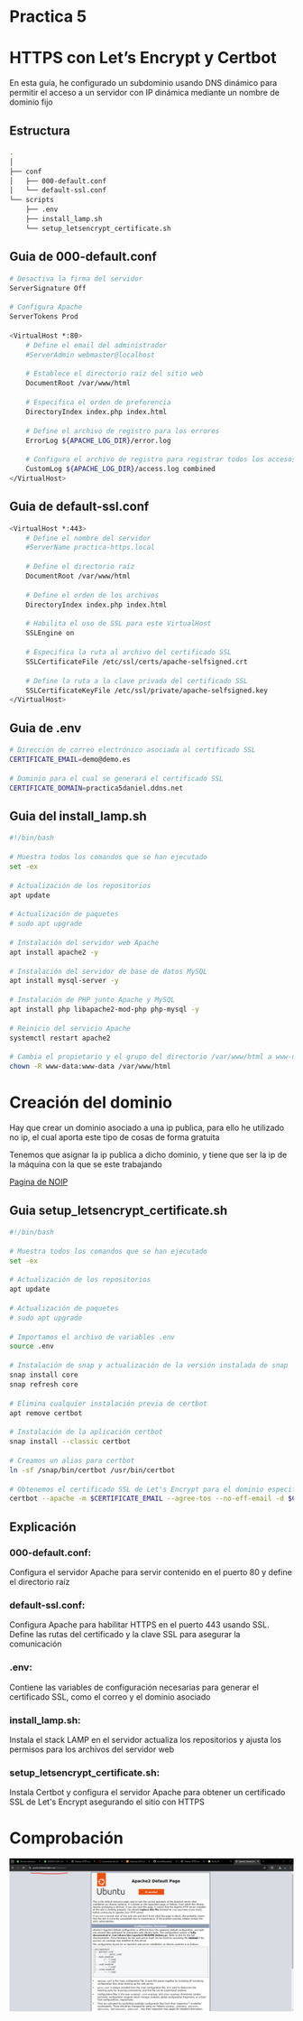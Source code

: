 # Practica 5
# HTTPS con Let’s Encrypt y Certbot
En esta guía, he configurado un subdominio usando DNS dinámico para permitir el acceso a un servidor con IP dinámica mediante un nombre de dominio fijo

## Estructura 
``` bash
.
│ 
├── conf
│   ├── 000-default.conf
│   └── default-ssl.conf
└── scripts
    ├── .env
    ├── install_lamp.sh
    └── setup_letsencrypt_certificate.sh

```


## Guia  de 000-default.conf

``` bash
# Desactiva la firma del servidor
ServerSignature Off

# Configura Apache 
ServerTokens Prod

<VirtualHost *:80>
    # Define el email del administrador 
    #ServerAdmin webmaster@localhost

    # Establece el directorio raíz del sitio web
    DocumentRoot /var/www/html

    # Especifica el orden de preferencia 
    DirectoryIndex index.php index.html

    # Define el archivo de registro para los errores
    ErrorLog ${APACHE_LOG_DIR}/error.log

    # Configura el archivo de registro para registrar todos los accesos al servidor
    CustomLog ${APACHE_LOG_DIR}/access.log combined
</VirtualHost>
```
## Guia de default-ssl.conf
``` bash
<VirtualHost *:443>
    # Define el nombre del servidor
    #ServerName practica-https.local

    # Define el directorio raíz
    DocumentRoot /var/www/html

    # Define el orden de los archivos
    DirectoryIndex index.php index.html

    # Habilita el uso de SSL para este VirtualHost
    SSLEngine on

    # Especifica la ruta al archivo del certificado SSL 
    SSLCertificateFile /etc/ssl/certs/apache-selfsigned.crt

    # Define la ruta a la clave privada del certificado SSL
    SSLCertificateKeyFile /etc/ssl/private/apache-selfsigned.key
</VirtualHost>

```

## Guia de .env

``` bash
# Dirección de correo electrónico asociada al certificado SSL
CERTIFICATE_EMAIL=demo@demo.es

# Dominio para el cual se generará el certificado SSL
CERTIFICATE_DOMAIN=practica5daniel.ddns.net
```

## Guia del install_lamp.sh
``` bash
#!/bin/bash

# Muestra todos los comandos que se han ejecutado 
set -ex

# Actualización de los repositorios 
apt update

# Actualización de paquetes
# sudo apt upgrade  

# Instalación del servidor web Apache
apt install apache2 -y

# Instalación del servidor de base de datos MySQL
apt install mysql-server -y

# Instalación de PHP junto Apache y MySQL
apt install php libapache2-mod-php php-mysql -y

# Reinicio del servicio Apache
systemctl restart apache2

# Cambia el propietario y el grupo del directorio /var/www/html a www-data
chown -R www-data:www-data /var/www/html
``` 

# Creación del dominio
Hay que crear un dominio asociado a una ip publica, para ello he utilizado no ip, el cual aporta este tipo de cosas de forma gratuita

Tenemos que asignar la ip publica a dicho dominio, y tiene que ser la ip de la máquina con la que se este trabajando

[Pagina de NOIP](https://www.noip.com) 


## Guia setup_letsencrypt_certificate.sh
``` bash
#!/bin/bash

# Muestra todos los comandos que se han ejecutado 
set -ex

# Actualización de los repositorios 
apt update

# Actualización de paquetes
# sudo apt upgrade

# Importamos el archivo de variables .env
source .env

# Instalación de snap y actualización de la versión instalada de snap
snap install core
snap refresh core

# Elimina cualquier instalación previa de certbot 
apt remove certbot

# Instalación de la aplicación certbot 
snap install --classic certbot

# Creamos un alias para certbot
ln -sf /snap/bin/certbot /usr/bin/certbot

# Obtenemos el certificado SSL de Let's Encrypt para el dominio especificado en .env
certbot --apache -m $CERTIFICATE_EMAIL --agree-tos --no-eff-email -d $CERTIFICATE_DOMAIN --non-interactive

``` 

## Explicación 
### 000-default.conf:
 Configura el servidor Apache para servir contenido en el puerto 80 y define el directorio raíz

### default-ssl.conf: 
Configura Apache para habilitar HTTPS en el puerto 443 usando SSL. Define las rutas del certificado y la clave SSL para asegurar la comunicación

### .env:
 Contiene las variables de configuración necesarias para generar el certificado SSL, como el correo y el dominio asociado

### install_lamp.sh: 
Instala el stack LAMP en el servidor actualiza los repositorios y ajusta los permisos para los archivos del servidor web

### setup_letsencrypt_certificate.sh: 
Instala Certbot y configura el servidor Apache para obtener un certificado SSL de Let's Encrypt asegurando el sitio con HTTPS

# Comprobación
![alt text](image.png)

